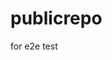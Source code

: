 # publicrepo
for e2e test


































































































































































































































































































































































































































































































































































































































































